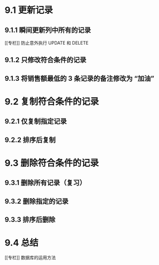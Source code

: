 
# 9.1 更新记录

## 9.1.1 瞬间更新列中所有的记录

[[专栏]] 防止意外执行 UPDATE 和 DELETE

## 9.1.2 只修改符合条件的记录

## 9.1.3 将销售额最低的 3 条记录的备注修改为 “加油”

# 9.2 复制符合条件的记录

## 9.2.1 仅复制指定记录

## 9.2.2 排序后复制

# 9.3 删除符合条件的记录

## 9.3.1 删除所有记录（复习）

## 9.3.2 删除指定的记录

## 9.3.3 排序后删除

# 9.4 总结

[[专栏]] 数据库的运用方法
